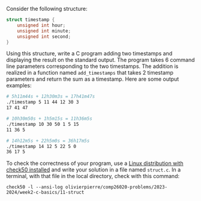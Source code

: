 Consider the following structure:

```c
struct timestamp {
    unsigned int hour;
    unsigned int minute;
    unsigned int second;
}
```

Using this structure, write a C program adding two timestamps and displaying
the result on the standard output. The program takes 6 command line parameters
corresponding to the two timestamps. The addition is realized in a function
named `add_timestamps` that takes 2 timestamp parameters and return the
sum as a timestamp. Here are some output examples:

```bash
# 5h11m44s + 12h30m3s = 17h41m47s
./timestamp 5 11 44 12 30 3
17 41 47

# 10h30m50s + 1h5m15s = 11h36m5s
./timestamp 10 30 50 1 5 15
11 36 5

# 14h12m5s + 22h5m0s = 36h17m5s
./timestamp 14 12 5 22 5 0
36 17 5
```

To check the correctness of your program, use a
[Linux distribution with check50 installed](https://github.com/olivierpierre/comp26020-devcontainer)
and write your solution in a file named `struct.c`. In a
terminal, with that file in the local directory, check with this command:

```shell
check50 -l --ansi-log olivierpierre/comp26020-problems/2023-2024/week2-c-basics/11-struct
```
